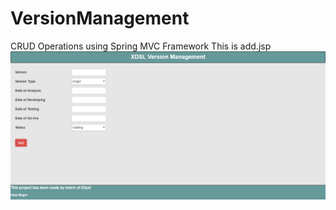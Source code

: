 # VersionManagement
CRUD Operations using Spring MVC Framework
This is add.jsp
![alt tag](https://github.com/cembilgin/VersionManagement/blob/master/Screenshots/add.jpg)
